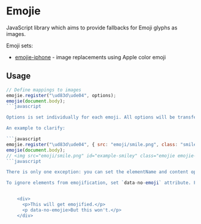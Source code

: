 # Emojie

JavaScript library which aims to provide fallbacks for Emoji glyphs as images.

Emoji sets:

* [emojie-iphone](https://github.com/lautis/emojie-iphone) - image replacements using Apple color emoji

## Usage

```javascript
// Define mappings to images
emojie.register("\ud83d\ude04", options);
emojie(document.body);
```javascript

Options is set individually for each emoji. All options will be transfered as attributes to the img element, so you might want to at least set the src attribute.

An example to clarify:

```javascript
emojie.register("\ud83d\ude04", { src: "emoji/smile.png", class: "smile", title: "smile!", id: "example-smiley" });
emojie(document.body);
// <img src="emoji/smile.png" id="example-smiley" class="emojie emojie-smile" title="smile!">
```javascript

There is only one exception: you can set the elementName and content options to wrap the emoji inside an element of the given type and set it's content to the content option. This is useful if one want's to use images in Chrome and real emojis in Safari wrapped in a span element perhaps.

To ignore elements from emojification, set `data-no-emoji` attribute. For example,


    <div>
      <p>This will get emojified.</p>
      <p data-no-emojie>But this won't.</p>
    </div>
